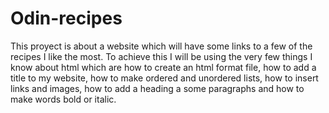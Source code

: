 # Odin-recipes

This proyect is about a website which will have some links to a few of the recipes I like the most. To achieve this I will be using the very few things I know about html which are how to create an html format file, how to add a title to my website, how to make ordered and unordered lists, how to insert links and images, how to add a heading a some paragraphs and how to make words bold or italic.